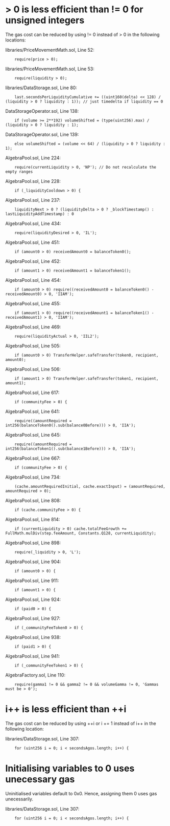 # > 0 is less efficient than != 0 for unsigned integers
The gas cost can be reduced by using != 0 instead of > 0 in the following locations:


libraries/PriceMovementMath.sol, Line 52:

		require(price > 0);

libraries/PriceMovementMath.sol, Line 53:

		require(liquidity > 0);

libraries/DataStorage.sol, Line 80:

		last.secondsPerLiquidityCumulative += ((uint160(delta) << 128) / (liquidity > 0 ? liquidity : 1)); // just timedelta if liquidity == 0

DataStorageOperator.sol, Line 138:

		if (volume >= 2**192) volumeShifted = (type(uint256).max) / (liquidity > 0 ? liquidity : 1);

DataStorageOperator.sol, Line 139:

		else volumeShifted = (volume << 64) / (liquidity > 0 ? liquidity : 1);

AlgebraPool.sol, Line 224:

		require(currentLiquidity > 0, 'NP'); // Do not recalculate the empty ranges

AlgebraPool.sol, Line 228:

		if (_liquidityCooldown > 0) {

AlgebraPool.sol, Line 237:

		liquidityNext > 0 ? (liquidityDelta > 0 ? _blockTimestamp() : lastLiquidityAddTimestamp) : 0

AlgebraPool.sol, Line 434:

		require(liquidityDesired > 0, 'IL');

AlgebraPool.sol, Line 451:

		if (amount0 > 0) receivedAmount0 = balanceToken0();

AlgebraPool.sol, Line 452:

		if (amount1 > 0) receivedAmount1 = balanceToken1();

AlgebraPool.sol, Line 454:

		if (amount0 > 0) require((receivedAmount0 = balanceToken0() - receivedAmount0) > 0, 'IIAM');

AlgebraPool.sol, Line 455:

		if (amount1 > 0) require((receivedAmount1 = balanceToken1() - receivedAmount1) > 0, 'IIAM');

AlgebraPool.sol, Line 469:

		require(liquidityActual > 0, 'IIL2');

AlgebraPool.sol, Line 505:

		if (amount0 > 0) TransferHelper.safeTransfer(token0, recipient, amount0);

AlgebraPool.sol, Line 506:

		if (amount1 > 0) TransferHelper.safeTransfer(token1, recipient, amount1);

AlgebraPool.sol, Line 617:

		if (communityFee > 0) {

AlgebraPool.sol, Line 641:

		require((amountRequired = int256(balanceToken0().sub(balance0Before))) > 0, 'IIA');

AlgebraPool.sol, Line 645:

		require((amountRequired = int256(balanceToken1().sub(balance1Before))) > 0, 'IIA');

AlgebraPool.sol, Line 667:

		if (communityFee > 0) {

AlgebraPool.sol, Line 734:

		(cache.amountRequiredInitial, cache.exactInput) = (amountRequired, amountRequired > 0);

AlgebraPool.sol, Line 808:

		if (cache.communityFee > 0) {

AlgebraPool.sol, Line 814:

		if (currentLiquidity > 0) cache.totalFeeGrowth += FullMath.mulDiv(step.feeAmount, Constants.Q128, currentLiquidity);

AlgebraPool.sol, Line 898:

		require(_liquidity > 0, 'L');

AlgebraPool.sol, Line 904:

		if (amount0 > 0) {

AlgebraPool.sol, Line 911:

		if (amount1 > 0) {

AlgebraPool.sol, Line 924:

		if (paid0 > 0) {

AlgebraPool.sol, Line 927:

		if (_communityFeeToken0 > 0) {

AlgebraPool.sol, Line 938:

		if (paid1 > 0) {

AlgebraPool.sol, Line 941:

		if (_communityFeeToken1 > 0) {

AlgebraFactory.sol, Line 110:

		require(gamma1 != 0 && gamma2 != 0 && volumeGamma != 0, 'Gammas must be > 0');

# i++ is less efficient than ++i
The gas cost can be reduced by using ++i or i += 1 instead of i++ in the following location:

libraries/DataStorage.sol, Line 307:

		for (uint256 i = 0; i < secondsAgos.length; i++) {

# Initialising variables to 0 uses unecessary gas
Uninitialised variables default to 0x0. Hence, assigning them 0 uses gas unecessarily.

libraries/DataStorage.sol, Line 307:

		for (uint256 i = 0; i < secondsAgos.length; i++) {